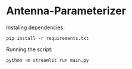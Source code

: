 # Antenna-Parameterizer

Instaling dependencies:

`pip install -r requirements.txt`

Running the script:

`python -m streamlit run main.py`
